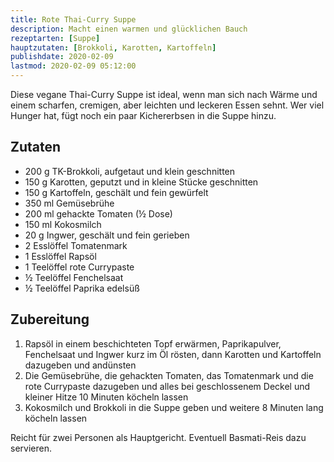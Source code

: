 ```yaml
---
title: Rote Thai-Curry Suppe
description: Macht einen warmen und glücklichen Bauch
rezeptarten: [Suppe]
hauptzutaten: [Brokkoli, Karotten, Kartoffeln]
publishdate: 2020-02-09
lastmod: 2020-02-09 05:12:00
---
```


Diese vegane Thai-Curry Suppe ist ideal, wenn man sich nach Wärme und einem scharfen, cremigen, aber leichten und leckeren Essen sehnt. Wer viel Hunger hat, fügt noch ein paar Kichererbsen in die Suppe hinzu.


## Zutaten

- 200 g TK-Brokkoli, aufgetaut und klein geschnitten
- 150 g Karotten, geputzt und in kleine Stücke geschnitten
- 150 g Kartoffeln, geschält und fein gewürfelt
- 350 ml Gemüsebrühe
- 200 ml gehackte Tomaten (½ Dose)
- 150 ml Kokosmilch
- 20 g Ingwer, geschält und fein gerieben
- 2 Esslöffel Tomatenmark
- 1 Esslöffel Rapsöl
- 1 Teelöffel rote Currypaste
- ½ Teelöffel Fenchelsaat
- ½ Teelöffel Paprika edelsüß


## Zubereitung

1. Rapsöl in einem beschichteten Topf erwärmen, Paprikapulver, Fenchelsaat und Ingwer kurz im Öl rösten, dann Karotten und Kartoffeln dazugeben und andünsten
2. Die Gemüsebrühe, die gehackten Tomaten, das Tomatenmark und die rote Currypaste dazugeben und alles bei geschlossenem Deckel und kleiner Hitze 10 Minuten köcheln lassen
3. Kokosmilch und Brokkoli in die Suppe geben und weitere 8 Minuten lang köcheln lassen

Reicht für zwei Personen als Hauptgericht. Eventuell Basmati-Reis dazu servieren.

